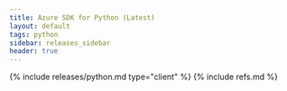 ```yaml
---
title: Azure SDK for Python (Latest)
layout: default
tags: python
sidebar: releases_sidebar
header: true
---
```

{% include releases/python.md type="client" %}
{% include refs.md %}